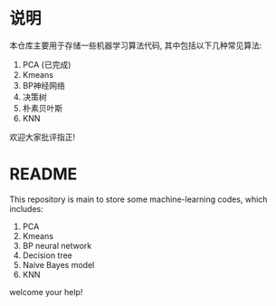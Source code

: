 # 说明
本仓库主要用于存储一些机器学习算法代码, 其中包括以下几种常见算法:
1. PCA  (已完成)
2. Kmeans
3. BP神经网络
4. 决策树
5. 朴素贝叶斯
6. KNN

欢迎大家批评指正!

# README
This repository is main to store some machine-learning codes, which includes:
1. PCA
2. Kmeans
3. BP neural network
4. Decision tree
5. Naive Bayes model
6. KNN

welcome your help!
